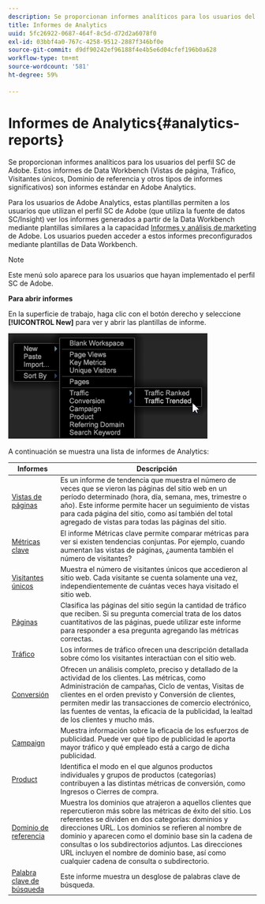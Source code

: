 ```yaml
---
description: Se proporcionan informes analíticos para los usuarios del perfil SC de Adobe. Estos informes de Data Workbench (Vistas de página, Tráfico, Visitantes únicos, Dominio de referencia y otros tipos de informes significativos) son informes estándar en Adobe Analytics.
title: Informes de Analytics
uuid: 5fc26922-0687-464f-8c5d-d72d2a6078f0
exl-id: 03bbf4a0-767c-4258-9512-2887f346bf0e
source-git-commit: d9df90242ef96188f4e4b5e6d04cfef196b0a628
workflow-type: tm+mt
source-wordcount: '581'
ht-degree: 59%

---
```


# Informes de Analytics{#analytics-reports}

Se proporcionan informes analíticos para los usuarios del perfil SC de Adobe. Estos informes de Data Workbench (Vistas de página, Tráfico, Visitantes únicos, Dominio de referencia y otros tipos de informes significativos) son informes estándar en Adobe Analytics.

Para los usuarios de Adobe Analytics, estas plantillas permiten a los usuarios que utilizan el perfil SC de Adobe (que utiliza la fuente de datos SC/Insight) ver los informes generados a partir de la Data Workbench mediante plantillas similares a la capacidad [Informes y análisis de marketing](http://www.adobe.com/solutions/digital-analytics/marketing-reports-analytics.html?promoid=KAUCM) de Adobe. Los usuarios pueden acceder a estos informes preconfigurados mediante plantillas de Data Workbench.

>[!NOTE]
>
>Este menú solo aparece para los usuarios que hayan implementado el perfil SC de Adobe.

**Para abrir informes**

En la superficie de trabajo, haga clic con el botón derecho y seleccione **[!UICONTROL New]** para ver y abrir las plantillas de informe.

![](assets/template_reports.png)

A continuación se muestra una lista de informes de Analytics:

| Informes | Descripción |
|---|---|
| [Vistas de páginas](https://docs.adobe.com/content/help/es-ES/analytics/components/variables/dimensions-reports/reports-page-views.html) | Es un informe de tendencia que muestra el número de veces que se vieron las páginas del sitio web en un período determinado (hora, día, semana, mes, trimestre o año). Este informe permite hacer un seguimiento de vistas para cada página del sitio, como así también del total agregado de vistas para todas las páginas del sitio. |
| [Métricas clave](https://docs.adobe.com/help/en/analytics/components/variables/dimensions-reports/reports-key-metrics.html) | El informe Métricas clave permite comparar métricas para ver si existen tendencias conjuntas. Por ejemplo, cuando aumentan las vistas de páginas, ¿aumenta también el número de visitantes? |
| [Visitantes únicos](https://docs.adobe.com/content/help/es-ES/analytics/components/metrics/unique-visitors.html) | Muestra el número de visitantes únicos que accedieron al sitio web. Cada visitante se cuenta solamente una vez, independientemente de cuántas veces haya visitado el sitio web. |
| [Páginas](https://docs.adobe.com/content/help/en/analytics/components/variables/dimensions-reports/reports-pages.html) | Clasifica las páginas del sitio según la cantidad de tráfico que reciben. Si su pregunta comercial trata de los datos cuantitativos de las páginas, puede utilizar este informe para responder a esa pregunta agregando las métricas correctas. |
| [Tráfico](https://docs.adobe.com/help/en/analytics/components/variables/dimensions-reports/reports-traffic.html) | Los informes de tráfico ofrecen una descripción detallada sobre cómo los visitantes interactúan con el sitio web. |
| [Conversión](https://docs.adobe.com/content/help/es-ES/analytics/components/dimensions/evar.html) | Ofrecen un análisis completo, preciso y detallado de la actividad de los clientes. Las métricas, como Administración de campañas, Ciclo de ventas, Visitas de clientes en el orden previsto y Conversión de clientes, permiten medir las transacciones de comercio electrónico, las fuentes de ventas, la eficacia de la publicidad, la lealtad de los clientes y mucho más. |
| [Campaign](https://docs.adobe.com/content/help/en/analytics/components/variables/dimensions-reports/reports-campaigns.html) | Muestra información sobre la eficacia de los esfuerzos de publicidad. Puede ver qué tipo de publicidad le aporta mayor tráfico y qué empleado está a cargo de dicha publicidad. |
| [Product](https://docs.adobe.com/content/help/en/analytics/components/variables/dimensions-reports/reports-products.html) | Identifica el modo en el que algunos productos individuales y grupos de productos (categorías) contribuyen a las distintas métricas de conversión, como Ingresos o Cierres de compra. |
| [Dominio de referencia](https://docs.adobe.com/content/help/en/analytics/components/variables/dimensions-reports/reports-referring-domains.html) | Muestra los dominios que atrajeron a aquellos clientes que repercutieron más sobre las métricas de éxito del sitio. Los referentes se dividen en dos categorías: dominios y direcciones URL. Los dominios se refieren al nombre de dominio y aparecen como el dominio base sin la cadena de consultas o los subdirectorios adjuntos. Las direcciones URL incluyen el nombre de dominio base, así como cualquier cadena de consulta o subdirectorio. |
| [Palabra clave de búsqueda](https://docs.adobe.com/content/help/en/analytics/components/variables/dimensions-reports/reports-search-keywords.html) | Este informe muestra un desglose de palabras clave de búsqueda. |
